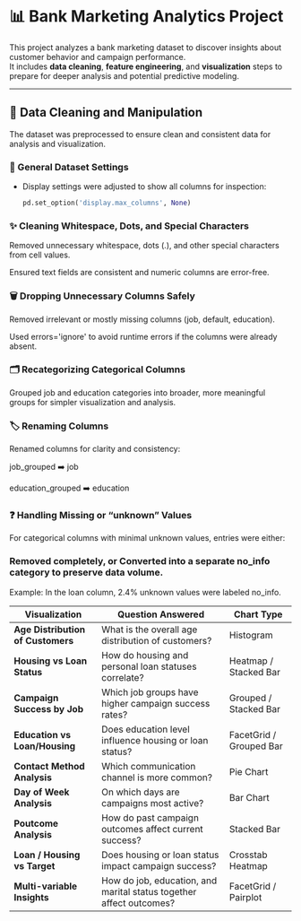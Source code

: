 # 📊 Bank Marketing Analytics Project

This project analyzes a bank marketing dataset to discover insights about customer behavior and campaign performance.  
It includes **data cleaning**, **feature engineering**, and **visualization** steps to prepare for deeper analysis and potential predictive modeling.

---

## 🧹 Data Cleaning and Manipulation

The dataset was preprocessed to ensure clean and consistent data for analysis and visualization.

### 🔧 General Dataset Settings
- Display settings were adjusted to show all columns for inspection:
  ```python
  pd.set_option('display.max_columns', None)

### ✨ Cleaning Whitespace, Dots, and Special Characters

Removed unnecessary whitespace, dots (.), and other special characters from cell values.

Ensured text fields are consistent and numeric columns are error-free.

### 🗑 Dropping Unnecessary Columns Safely

Removed irrelevant or mostly missing columns (job, default, education).

Used errors='ignore' to avoid runtime errors if the columns were already absent.

### 🗂 Recategorizing Categorical Columns

Grouped job and education categories into broader, more meaningful groups for simpler visualization and analysis.

### 🏷 Renaming Columns

Renamed columns for clarity and consistency:

job_grouped ➡️ job

education_grouped ➡️ education

### ❓ Handling Missing or “unknown” Values

For categorical columns with minimal unknown values, entries were either:

### Removed completely, or Converted into a separate no_info category to preserve data volume.

Example: In the loan column, 2.4% unknown values were labeled no_info.


| Visualization                     | Question Answered                                                   | Chart Type              |
| --------------------------------- | ------------------------------------------------------------------- | ----------------------- |
| **Age Distribution of Customers** | What is the overall age distribution of customers?                  | Histogram               |
| **Housing vs Loan Status**        | How do housing and personal loan statuses correlate?                | Heatmap / Stacked Bar   |
| **Campaign Success by Job**       | Which job groups have higher campaign success rates?                | Grouped / Stacked Bar   |
| **Education vs Loan/Housing**     | Does education level influence housing or loan status?              | FacetGrid / Grouped Bar |
| **Contact Method Analysis**       | Which communication channel is more common?                         | Pie Chart               |
| **Day of Week Analysis**          | On which days are campaigns most active?                            | Bar Chart               |
| **Poutcome Analysis**             | How do past campaign outcomes affect current success?               | Stacked Bar             |
| **Loan / Housing vs Target**      | Does housing or loan status impact campaign success?                | Crosstab Heatmap        |
| **Multi-variable Insights**       | How do job, education, and marital status together affect outcomes? | FacetGrid / Pairplot    |

